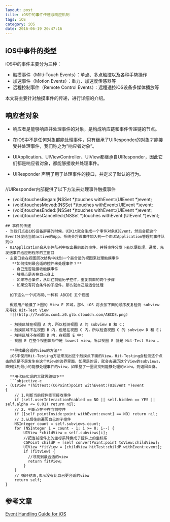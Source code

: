 ```yaml
---
layout: post
title: iOS中的事件传递与响应机制
tags: iOS
category: iOS
date: 2016-06-19 20:47:16
---
```


## iOS中事件的类型

iOS中的事件主要分为三种：

- 触摸事件（Milti-Touch Events）：单点、多点触控以及各种手势操作
- 加速事件（Motion Events）：重力、加速度传感器等
- 远程控制事件（Remote Control Events）：远程遥控iOS设备多媒体播放等


本文将主要针对触摸事件的传递，进行详细的介绍。

## 响应者对象
- 响应者是能够响应并处理事件的对象，是构成响应链和事件传递链的节点。
- 在iOS中不是任何对象都能处理事件，只有继承了UIResponder的对象才能接受并处理事件，我们称之为“响应者对象”。
- UIApplication、UIViewController、UIView都继承自UIResponder，因此它们都是响应者对象，都能够接收并处理事件。
- UIResponder 声明了用于处理事件的接口，并定义了默认的行为。

  ```objective-c
//UIResponder内部提供了以下方法来处理事件触摸事件
- (void)touchesBegan:(NSSet *)touches withEvent:(UIEvent *)event;
- (void)touchesMoved:(NSSet *)touches withEvent:(UIEvent *)event;
- (void)touchesEnded:(NSSet *)touches withEvent:(UIEvent *)event;
- (void)touchesCancelled:(NSSet *)touches withEvent:(UIEvent *)event;
```
## 事件的传递
- 当我们点击iOS设备屏幕的时候，UIKit就会生成一个事件对象UIEvent，然后会把这个Event分发给当前active的App。系统会将该事件加入到一个由UIApplication管理的事件队列中
- UIApplication会从事件队列中取出最前面的事件，并将事件分发下去以便处理，通常，先发送事件给应用程序的主窗口
- 主窗口会在视图层次结构中找到一个最合适的视图来处理触摸事件
   **如何找到最合适的控件来处理事件？**
   - 自己是否能接收触摸事件
   - 触摸点是否在自己身上
   - 如果符合条件，从后往前遍历子控件，重复前面的两个步骤
   - 如果没有符合条件的子控件，那么就自己最适合处理

  如下这么一个UI布局,一种有 ABCDE 五个视图

  假设用户触摸了上图的 View E 区域，那么 iOS 将会按下面的顺序反复检测 subview 来寻找 Hit-Test View
  ![](http://7xw5tm.com1.z0.glb.clouddn.com/ABCDE.png)

  - 触摸区域在视图 A 内，所以检测视图 A 的 subview B 和 C；
  - 触摸区域不在视图 B 内，但是在视图 C 内，所以检查视图 C 的 subview D 和 E；
  - 触摸区域不在视图 D 内，在视图 E 中；
  - 视图 E 在整个视图体系中是 lowest view，所以视图 E 就是 Hit-Test View 。

  **寻找最合适的view的方法**
  iOS中使用Hit-Testing方法来找出这个触摸点下面的View，Hit-Testing会检测这个点击的点是不是发生在这个View的边界里面，如果是的话，就会去遍历这个View的subviews，直到找到最小的能够处理事件的view，如果整了一圈没找到能够处理的view，则返回自身。

  **用代码实现的大致思路如下**
  ```objective-c
- (UIView *)hitTest:(CGPoint)point withEvent:(UIEvent *)event
{
    // 1.判断当前控件能否接收事件
    if (self.userInteractionEnabled == NO || self.hidden == YES || self.alpha <= 0.01) return nil;
    // 2. 判断点在不在当前控件
    if ([self pointInside:point withEvent:event] == NO) return nil;
    // 3.从后往前遍历自己的子控件
    NSInteger count = self.subviews.count;
    for (NSInteger i = count - 1; i >= 0; i--) {
        UIView *childView = self.subviews[i];
        //把当前控件上的坐标系转换成子控件上的坐标系
        CGPoint childP = [self convertPoint:point toView:childView];
        UIView *fitView = [childView hitTest:childP withEvent:event];
        if (fitView) { 
          //寻找到最合适的view
          return fitView;
        }
    }
    // 循环结束,表示没有比自己更合适的view
    return self;
}
```

## 参考文章

[Event Handling Guide for iOS](https://developer.apple.com/library/ios/documentation/EventHandling/Conceptual/EventHandlingiPhoneOS/event_delivery_responder_chain/event_delivery_responder_chain.html)

